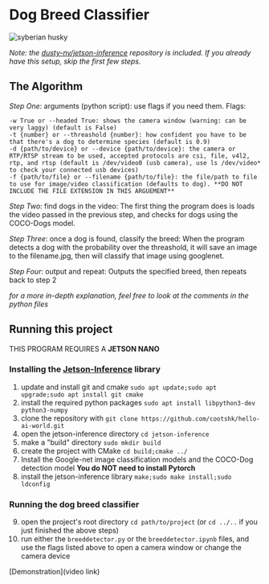 
# Dog Breed Classifier

![syberian husky](https://www.akc.org/wp-content/uploads/2017/11/Siberian-Husky-standing-outdoors-in-the-winter.jpg)

*Note: the [dusty-nv/jetson-inference](https://www.github.com/dusty-nv/jetson-inference) repository is included. If you already have this setup, skip the first few steps.*



## The Algorithm

*Step One*: arguments (python script): use flags if you need them. Flags:
```
-w True or --headed True: shows the camera window (warning: can be very laggy) (default is False)
-t {number} or --threashold {number}: how confident you have to be that there's a dog to determine species (default is 0.9)
-d {path/to/device} or --device {path/to/device}: the camera or RTP/RTSP stream to be used, accepted protocols are csi, file, v4l2, rtp, and rtsp (default is /dev/video0 (usb camera), use ls /dev/video* to check your connected usb devices)
-f {path/to/file} or --filename {path/to/file}: the file/path to file to use for image/video classification (defaults to dog). **DO NOT INCLUDE THE FILE EXTENSION IN THIS ARGUEMENT**
```
*Step Two*: find dogs in the video: The first thing the program does is loads the video passed in the previous step, and checks for dogs using the COCO-Dogs model.

*Step Three*: once a dog is found, classify the breed: When the program detects a dog with the probability over the threashold, it will save an image to the filename.jpg, then will classify that image using googlenet.

*Step Four*: output and repeat: Outputs the specified breed, then repeats back to step 2 

*for a more in-depth explanation, feel free to look at the comments in the python files*

## Running this project
THIS PROGRAM REQUIRES A **JETSON NANO**
### Installing the [Jetson-Inference](https://www.github.com/dusty-nv/jetson-inference) library
1. update and install git and cmake `sudo apt update;sudo apt upgrade;sudo apt install git cmake`
2. install the required python packages `sudo apt install libpython3-dev python3-numpy`
3. clone the repository with `git clone https://github.com/cootshk/hello-ai-world.git`
4. open the jetson-inference directory `cd jetson-inference`
5. make a "build" directory `sudo mkdir build`
6. create the project with CMake `cd build;cmake ../`
7. Install the Google-net image classification models and the COCO-Dog detection model **You do NOT need to install Pytorch**
8. install the jetson-inference library `make;sudo make install;sudo ldconfig`
### Running the dog breed classifier
9. open the project's root directory `cd path/to/project` (or `cd ../..` if you just finished the above steps)
10. run either the `breeddetector.py` or the `breeddetector.ipynb` files, and use the flags listed above to open a camera window or change the camera device

[Demonstration](video link)
